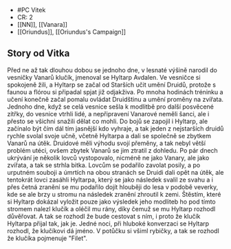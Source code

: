 - #PC Vitek
- CR: 2
- [[NN]], [[Vanara]]
- [[Oriundus]], [[Oriundus's Campaign]]

## Story od Vitka
Před ne až tak dlouhou dobou se jednoho dne, v lesnaté výšině narodil do vesničky Vanarů klučík, jmenoval se Hyltarp Avdalen. Ve vesničce si spokojeně žili, a Hyltarp se začal od Starších učit umění Druidů, protože s faunou a flórou si připadal spjat již odjakživa. Po mnoha hodinách tréninku a učení konečně začal pomalu ovládat Druidštinu a umění proměny na zvířata. Jednoho dne, když se celá vesnice sešla k modlitbě pro další posvěcené zítřky, do vesnice vtrhli lidé, a nepřipravení Vanarové neměli šanci, ale i přesto se všichni snažili dělat co mohli.
Do bojů se zapojil i Hyltarp, ale začínalo být čím dál tím jasnější kdo vyhraje, a tak jeden z nejstarších druidů rychle svolal svoje učně, včetně Hyltarpa a dali se společně se zbytkem Vanarů na útěk. Druidové měli výhodu svojí přeměny, a tak nebyl větší problém utéci, ovšem zbytek Vanarů se jim ztratil z dohledu.
 Po pár dnech ukrývání je několik lovců vystopovalo, nicméně ne jako Vanary, ale jako zvířata, a tak se strhla bitka. Lovcům se podařilo zavolat posily, a po urputném souboji a úmrtích na obou stranách se Druidi dali opět na útěk, ale tentokrát lovci zasáhli Hyltarpa, který se jako následek svalil ze svahu a i přes četná zranění se mu podařilo dojít hlouběji do lesa v podobě veverky, kde se ale brzy u stromu na následek zranění zhroutil k zemi.
Štěstím, které si Hyltarp dokázal vyložit pouze jako výsledek jeho modliteb ho pod tímto stromem nalezl klučík a oléčil mu rány, díky čemuž se mu Hyltarp rozhodl důvěřovat. A tak se rozhodl že bude cestovat s ním, i proto že klučík Hyltarpa přijal tak, jak je. Jedné noci, při hluboké konverzaci se Hyltarp rozhodl, že klučíkovi dá jméno. V potůčku si všiml rybičky, a tak se rozhodl že klučíka pojmenuje "Filet".